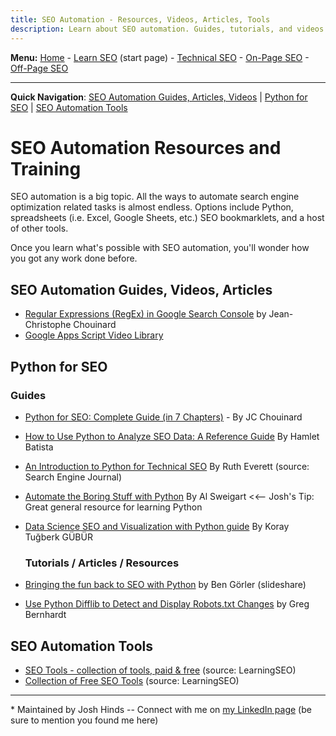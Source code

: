```yaml
---
title: SEO Automation - Resources, Videos, Articles, Tools
description: Learn about SEO automation. Guides, tutorials, and videos for learning how to automate search engine optimization. Python for SEO, automation tools, and more!
---
```

<b>Menu:</b> <a href="/">Home</a> - <a href="learn-seo.html">Learn SEO</a> (start page) - <a href="technical-seo.html">Technical SEO</a> - <a href="on-page-seo.html">On-Page SEO</a> - <a href="off-page-seo.html">Off-Page SEO</a>
<hr />
<strong>Quick Navigation</strong>: <a href="#seo-automation-guides">SEO Automation Guides, Articles, Videos</a> | <a href="#python-seo">Python for SEO</a> | <a href="#seo-automation-tools">SEO Automation Tools</a>

# SEO Automation Resources and Training

SEO automation is a big topic. All the ways to automate search engine optimization related tasks is almost endless. Options include Python, spreadsheets (i.e. Excel, Google Sheets, etc.) SEO bookmarklets, and a host of other tools.

Once you learn what's possible with SEO automation, you'll wonder how you got any work done before.

<h2 id="seo-automation-guides">SEO Automation Guides, Videos, Articles </h2> 

* <a href="https://www.jcchouinard.com/regex-in-google-search-console/" target="_blank" rel="noopener">Regular Expressions (RegEx) in Google Search Console</a> by 
Jean-Christophe Chouinard
* <a href="https://developers.google.com/apps-script/guides/videos" target="_blank" rel="noopener">Google Apps Script Video Library</a>

<!--
<h2 id="seo-automation-tutorials">SEO Automation tutorials, videos, articles </h2> -->
 




<h2 id="python-seo">Python for SEO </h2>

<h3> Guides</h3>

* <a href="https://www.jcchouinard.com/python-for-seo/" target="_blank" rel="noopener">Python for SEO: Complete Guide (in 7 Chapters)</a> - By JC Chouinard
* <a href="https://www.searchenginejournal.com/python-seo-data-reference-guide/287927/?utm_source=search_library_joshhinds" target="_blank" rel="noopener">How to Use Python to Analyze SEO Data: A Reference Guide</a> By Hamlet Batista
* <a href="https://www.searchenginejournal.com/python-technical-seo/330515/" target="_blank" rel="noopener">An Introduction to Python for Technical SEO</a> By Ruth Everett (source: Search Engine Journal)
* <a href="https://automatetheboringstuff.com" target="_blank" rel="noopener">Automate the Boring Stuff with Python</a> By Al Sweigart <<-- Josh's Tip: Great general resource for learning Python 
* <a href="https://www.holisticseo.digital/python-seo/data-science/" target="_blank" rel="noopener">Data Science SEO and Visualization with Python guide</a> By Koray Tuğberk GÜBÜR
  
  <h3>Tutorials / Articles / Resources</h3>  
  
* <a href="http://www.slideshare.net/bgoerler/bringing-the-fun-back-to-seo-with-python" target="_blank" rel="noopener">Bringing the fun back to SEO with Python</a> by Ben Görler (slideshare)
* <a href="https://importsem.com/use-python-difflib-to-automate-robots-txt-change-detection/" target="_blank" rel="noopener">Use Python Difflib to Detect and Display Robots.txt Changes</a> by Greg Bernhardt


<h2 id="seo-automation-tools">SEO Automation Tools</h2>

* <a href="https://learningseo.io/seo-tools/" target="_blank" rel="noopener">SEO Tools - collection of tools, paid & free</a> (source: LearningSEO) 
* <a href="https://learningseo.io/implement-with-free-seo-tools/" target="_blank" rel="noopener">Collection of Free SEO Tools</a> (source: LearningSEO)


<hr>
* Maintained by Josh Hinds -- Connect with me on <a href="https://www.linkedin.com/in/joshhinds">my LinkedIn page</a> (be sure to mention you found me here)
